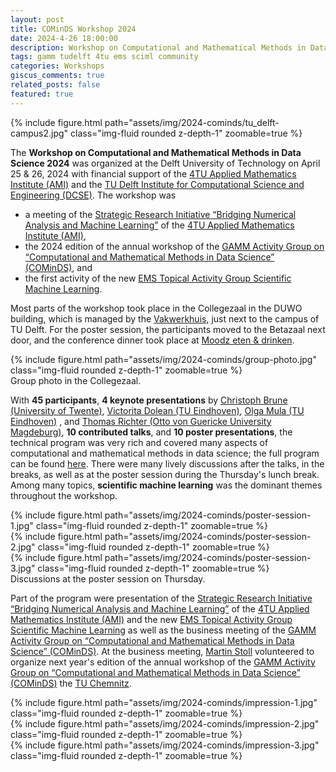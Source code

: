 ```yaml
---
layout: post
title: COMinDS Workshop 2024
date: 2024-4-26 18:00:00
description: Workshop on Computational and Mathematical Methods in Data Science 2024 at Delft University of Technology, April 25-26, 2024
tags: gamm tudelft 4tu ems sciml community
categories: Workshops
giscus_comments: true
related_posts: false
featured: true
---
```


<div class="row mt-2">
    <div class="col-sm mt-3 mt-md-0">
        {% include figure.html path="assets/img/2024-cominds/tu_delft-campus2.jpg" class="img-fluid rounded z-depth-1" zoomable=true %}
    </div>
</div>
<!-- <div class="caption">
    Group photo in the Collegezaal.
</div> -->

The **Workshop on Computational and Mathematical Methods in Data Science 2024** was organized at the Delft University of Technology on April 25 & 26, 2024 with financial support of the [4TU Applied Mathematics Institute (AMI)](https://www.4tu.nl/ami/) and the [TU Delft Institute for Computational Science and Engineering (DCSE)](https://www.tudelft.nl/en/tu-delft-institute-for-computational-science-and-engineering). The workshop was

+ a meeting of the [Strategic Research Initiative “Bridging Numerical Analysis and Machine Learning”](https://www.4tu.nl/ami/Research/sri-bridgingNAML/) of the [4TU Applied Mathematics Institute (AMI)](https://www.4tu.nl/ami/),
+ the 2024 edition of the annual workshop of the [GAMM Activity Group on “Computational and Mathematical Methods in Data Science” (COMinDS)](https://www.tu-chemnitz.de/mathematik/wire/cominds/), and
+ the first activity of the new [EMS Topical Activity Group Scientific Machine Learning](https://ems-tag-sciml.github.io/).

Most parts of the workshop took place in the Collegezaal in the DUWO building, which is managed by the [Vakwerkhuis](https://vakwerkhuis.com/), just next to the campus of TU Delft. For the poster session, the participants moved to the Betazaal next door, and the conference dinner took place at [Moodz eten & drinken](https://www.moodzdelft.nl/).

<div class="row mt-2">
    <div class="col-sm mt-3 mt-md-0">
        {% include figure.html path="assets/img/2024-cominds/group-photo.jpg" class="img-fluid rounded z-depth-1" zoomable=true %}
    </div>
</div>
<div class="caption">
    Group photo in the Collegezaal.
</div>

With **45 participants**, **4 keynote presentations** by [Christoph Brune (University of Twente)](https://people.utwente.nl/c.brune), [Victorita Dolean (TU Eindhoven)](http://www.victoritadolean.com/), [Olga Mula (TU Eindhoven)](https://omula.gitlab.io/) , and [Thomas Richter (Otto von Guericke University Magdeburg)](https://numerics.ovgu.de/), **10 contributed talks**, and **10 poster presentations**, the technical program was very rich and covered many aspects of computational and mathematical methods in data science; the full program can be found [here](https://searhein.github.io/gamm-cominds-2024/). There were many lively discussions after the talks, in the breaks, as well as at the poster session during the Thursday's lunch break. Among many topics, **scientific machine learning** was the dominant themes throughout the workshop.

<div class="row mt-2">
    <div class="col-sm mt-3 mt-md-0">
        {% include figure.html path="assets/img/2024-cominds/poster-session-1.jpg" class="img-fluid rounded z-depth-1" zoomable=true %}
    </div>
    <div class="col-sm mt-3 mt-md-0">
        {% include figure.html path="assets/img/2024-cominds/poster-session-2.jpg" class="img-fluid rounded z-depth-1" zoomable=true %}
    </div>
    <div class="col-sm mt-3 mt-md-0">
        {% include figure.html path="assets/img/2024-cominds/poster-session-3.jpg" class="img-fluid rounded z-depth-1" zoomable=true %}
    </div>
</div>
<div class="caption">
    Discussions at the poster session on Thursday.
</div>

Part of the program were presentation of the [Strategic Research Initiative “Bridging Numerical Analysis and Machine Learning”](https://www.4tu.nl/ami/Research/sri-bridgingNAML/) of the [4TU Applied Mathematics Institute (AMI)](https://www.4tu.nl/ami/) and the new [EMS Topical Activity Group Scientific Machine Learning](https://ems-tag-sciml.github.io/) as well as the business meeting of the [GAMM Activity Group on “Computational and Mathematical Methods in Data Science” (COMinDS)](https://www.tu-chemnitz.de/mathematik/wire/cominds/). At the business meeting, [Martin Stoll](https://www.tu-chemnitz.de/mathematik/wire/prof.php) volunteered to organize next year's edition of the annual workshop of the [GAMM Activity Group on “Computational and Mathematical Methods in Data Science” (COMinDS)](https://www.tu-chemnitz.de/mathematik/wire/cominds/) the [TU Chemnitz](https://www.tu-chemnitz.de/index.html.en).

<div class="row mt-2">
    <div class="col-sm mt-3 mt-md-0">
        {% include figure.html path="assets/img/2024-cominds/impression-1.jpg" class="img-fluid rounded z-depth-1" zoomable=true %}
    </div>
    <div class="col-sm mt-3 mt-md-0">
        {% include figure.html path="assets/img/2024-cominds/impression-2.jpg" class="img-fluid rounded z-depth-1" zoomable=true %}
    </div>
    <div class="col-sm mt-3 mt-md-0">
        {% include figure.html path="assets/img/2024-cominds/impression-3.jpg" class="img-fluid rounded z-depth-1" zoomable=true %}
    </div>
</div>
<!-- <div class="caption">
    Discussions at the poster session on Thursday.
</div> -->
